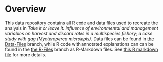 # Overview
This data repository contains all R code and data files used to recreate the analysis in *Take it or leave it: influence of environmental and management variables on harvest and discard rates in a multispecies fishery; a case study with gag (Mycteroperca microlepis)*. 
Data files can be found in [the Data-Files](https://github.com/ChallenHymanPhD/Hyman-et-at-2024-Harvest/tree/Data-Files) branch, while R code with annotated explanations can can be found in the [the R-Files](https://github.com/ChallenHymanPhD/Hyman-et-at-2024-Harvest/tree/R-files) branch as R-Markdown files. See [this R markdown file](https://raw.githubusercontent.com/ChallenHymanPhD/Hyman-et-al-2024-Harvest/main/Hyman-et-al-2024-Supplemental-Code.html) for more details.



